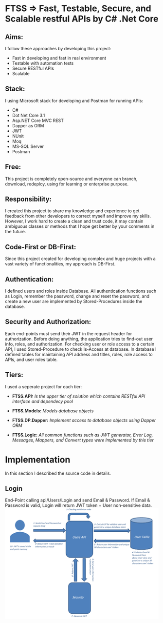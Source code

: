# FTSS => Fast, Testable, Secure, and Scalable restful APIs by C# .Net Core



## Aims:
I follow these approaches by developing this project:
* Fast in developing and fast in real environment
* Testable with automation tests
* Secure RESTful APIs
* Scalable

## Stack:
I using Microsoft stack for developing and Postman for running APIs:
* C#
* Dot Net Core 3.1
* Asp.NET Core MVC REST
* Dapper as ORM
* JWT
* NUnit
* Moq
* MS-SQL Server
* Postman

## Free:
This project is completely open-source and everyone can branch, download, redeploy, using for learning or enterprise purpose.

## Responsibility:
I created this project to share my knowledge and experience to get feedback from other developers to correct myself and improve my skills. However, I work hard to create a clean and trust code, it may contain ambiguous classes or methods that I hope get better by your comments in the future.

## Code-First or DB-First:
Since this project created for developing complex and huge projects with a vast variety of functionalities, my approach is DB-First.

## Authentication:
I defined users and roles inside Database. All authentication functions such as Login, remember the password, change and reset the password, and create a new user are implemented by Stored-Procedures inside the database.

## Security and Authorization:
Each end-points must send their JWT in the request header for authorization. Before doing anything, the application tries to find-out user info, roles, and authorization. For checking user or role access to a certain API, I used Stored-Procedure to check Is-Access at database. In database I defined tables for maintaining API address and titles, roles, role access to APIs, and user roles table.

## Tiers:
I used a seperate project for each tier:
* **FTSS.API:** _Is the upper tier of solution which contains RESTful API interface and dependecy pool_

* **FTSS.Models:** _Models database objects_

* **FTSS.DP.Dapper:** _Implement access to database objects using Dapper ORM_

* **FTSS.Logic:** _All common functions such as JWT generator, Error Log, Messages, Mappers, and Convert types were Implemented by this tier_

# Implementation
In this section I described the source code in details.

## Login
End-Point calling api/Users/Login and send Email & Password. If Email & Password is valid, Login will return JWT token + User non-sensitive data.
![Login flowchart](https://github.com/heidarbozorg/FTSS/raw/master/FTSS.API/Documents/Login/FTSS%20Login.png)
